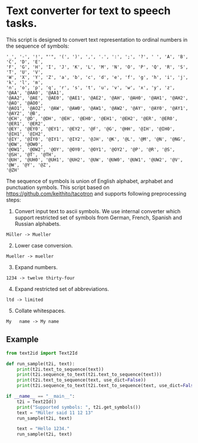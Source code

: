 # Text converter for text to speech tasks.

This script is designed to convert text representation to ordinal numbers in 
the sequence of symbols:
```
'_', '-', '!', "'", '(', ')', ',', '.', ':', ';', '?', ' ', 'A', 'B', 'C', 'D', 'E',
'F', 'G', 'H', 'I', 'J', 'K', 'L', 'M', 'N', 'O', 'P', 'Q', 'R', 'S', 'T', 'U', 'V',
'W', 'X', 'Y', 'Z', 'a', 'b', 'c', 'd', 'e', 'f', 'g', 'h', 'i', 'j', 'k', 'l', 'm',
'n', 'o', 'p', 'q', 'r', 's', 't', 'u', 'v', 'w', 'x', 'y', 'z', '@AA', '@AA0', '@AA1',
'@AA2', '@AE', '@AE0', '@AE1', '@AE2', '@AH', '@AH0', '@AH1', '@AH2', '@AO', '@AO0',
'@AO1', '@AO2', '@AW', '@AW0', '@AW1', '@AW2', '@AY', '@AY0', '@AY1', '@AY2', '@B',
'@CH', '@D', '@DH', '@EH', '@EH0', '@EH1', '@EH2', '@ER', '@ER0', '@ER1', '@ER2',
'@EY', '@EY0', '@EY1', '@EY2', '@F', '@G', '@HH', '@IH', '@IH0', '@IH1', '@IH2',
'@IY', '@IY0', '@IY1', '@IY2', '@JH', '@K', '@L', '@M', '@N', '@NG', '@OW', '@OW0',
'@OW1', '@OW2', '@OY', '@OY0', '@OY1', '@OY2', '@P', '@R', '@S', '@SH', '@T', '@TH',
'@UH', '@UH0', '@UH1', '@UH2', '@UW', '@UW0', '@UW1', '@UW2', '@V', '@W', '@Y', '@Z',
'@ZH'
```

The sequence of symbols is union of English alphabet, arphabet and punctuation symbols.
This script based on https://github.com/keithito/tacotron and supports following
preprocessing steps:
1. Convert input text to ascii symbols. We use internal converter which support 
restricted set of symbols from German, French, Spanish and Russian alphabets.
```
Müller -> Mueller
```
2. Lower case conversion.
```
Mueller -> mueller
```
3. Expand numbers.
```
1234 -> twelve thirty-four
```
4. Expand restricted set of abbreviations.
```
ltd -> limited
```
5. Collate whitespaces.
```
My   name -> My name
```

## Example
```python
from text2id import Text2Id

def run_sample(t2i, text):
    print(t2i.text_to_sequence(text))
    print(t2i.sequence_to_text(t2i.text_to_sequence(text)))
    print(t2i.text_to_sequence(text, use_dict=False))
    print(t2i.sequence_to_text(t2i.text_to_sequence(text, use_dict=False)))

if __name__ == "__main__":
    t2i = Text2Id()
    print("Supported symbols: ", t2i.get_symbols())
    text = "Müller said 11 12 13"
    run_sample(t2i, text)

    text = "Hello 1234."
    run_sample(t2i, text)
```
